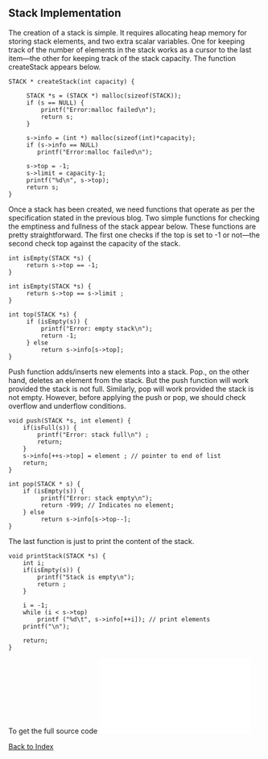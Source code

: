 ## Stack Implementation

The creation of a stack is simple. It requires allocating heap memory for storing stack elements, and two extra scalar 
variables. One for keeping track of the number of elements in the stack works as a cursor to the last item—the other for keeping 
track of the stack capacity. The function createStack appears below.
``` 
STACK * createStack(int capacity) {

     STACK *s = (STACK *) malloc(sizeof(STACK));
     if (s == NULL) {
         printf("Error:malloc failed\n");
         return s;
     }

     s->info = (int *) malloc(sizeof(int)*capacity);    
     if (s->info == NULL)
        printf("Error:malloc failed\n");
 
     s->top = -1;
     s->limit = capacity-1;
     printf("%d\n", s->top);
     return s;          
}
```

Once a stack has been created, we need functions that operate as per the specification stated in the previous blog. Two simple 
functions for checking the emptiness and fullness of the stack appear below. These functions are pretty straightforward. The 
first one checks if the top is set to -1 or not—the second check top against the capacity of the stack.
```
int isEmpty(STACK *s) {
     return s->top == -1;
}

int isEmpty(STACK *s) {
     return s->top == s->limit ;
}

int top(STACK *s) {
     if (isEmpty(s)) {
         printf("Error: empty stack\n");
         return -1;
     } else 
         return s->info[s->top]; 
}
```
Push function adds/inserts new elements into a stack. Pop., on the other hand, deletes an element from the stack. But the push 
function will work provided the stack is not full. Similarly, pop will work provided the stack is not empty. However, before 
applying the push or pop, we should check overflow and underflow conditions.   
```
void push(STACK *s, int element) {
    if(isFull(s)) {
        printf("Error: stack full\n") ;
        return;
    }
    s->info[++s->top] = element ; // pointer to end of list
    return;
}

int pop(STACK * s) {
    if (isEmpty(s)) {
         printf("Error: stack empty\n");
         return -999; // Indicates no element;
    } else
         return s->info[s->top--];
}
```
The last function is just to print the content of the stack.  
```
void printStack(STACK *s) {
    int i;
    if(isEmpty(s)) {
        printf("Stack is empty\n");
        return ;
    }

    i = -1;
    while (i < s->top)
        printf ("%d\t", s->info[++i]); // print elements
    printf("\n");
    
    return;
}
```
To get the full source code ![click here](../CODES/stackInC.md)

[Back to Index](https://rkgIITBh.github.io/data-structures.github.io/)
